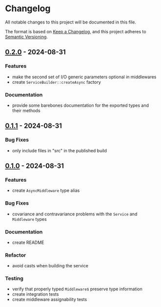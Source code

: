 # Changelog

All notable changes to this project will be documented in this file.

The format is based on [Keep a Changelog](https://keepachangelog.com/en/1.1.0/),
and this project adheres to [Semantic Versioning](https://semver.org/spec/v2.0.0.html).

## [0.2.0] - 2024-08-31

### Features

- make the second set of I/O generic parameters optional in middlewares
- create `ServiceBuilder::createAsync` factory

### Documentation

- provide some barebones documentation for the exported types and their methods

## [0.1.1] - 2024-08-31

### Bug Fixes

- only include files in "src" in the published build

## [0.1.0] - 2024-08-31

### Features

- create `AsyncMiddleware` type alias

### Bug Fixes

- covariance and contravariance problems with the `Service` and `Middleware` types

### Documentation

- create README

### Refactor

- avoid casts when building the service

### Testing

- verify that properly typed `Middleware`s preserve type information
- create integration tests
- create middleware assignability tests

[0.2.0]: https://github.com/zenekron/zecomi/compare/vv0.1.1..vv0.2.0
[0.1.1]: https://github.com/zenekron/zecomi/compare/v0.1.0..vv0.1.1
[0.1.0]: https://github.com/zenekron/zecomi/tag/v0.1.0

